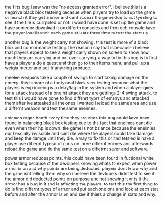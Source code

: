 the firts bug i saw was the "no access granted error". i believe this is a negative black blox testeing becasue when players try to load up the game or launch it they get a error and cant access the game due to not tyesting to see if the file is currpoted or not. i would have done is set up the game and have someone download it on differtn consoles and then ech console have the player load/launch each game at leats three time to test the start up.

another bug is the weight carry not showing. this test is more of a black blox and comformance testing. the reason i say that is because i believe that players expect to see a weight carry shown on screen to know how much they are carrying and not over carrying. a way to fix this bug is to first have a player a do a quest and then go to their items menu and pull up a weight metter and see if anything produce.

meelee weapons take a couple of swings to srart taking damage on the emeny. this is more of a funtyional black vlox testing because what the players is exprinceing is a delay/lag in the system and when a player goes for a attack instead of a one hit attack they are gettinga 2-4 swing attack. to test this i would have gone to find diffenrt typrs of emenys and attacked them after ive atteaked all the ones i wanted i reload the same area and use a differnt weapon and test the same eneimes.

eniemes regan heath every time they are shot. this bug could have been found in balancing black box testing due to the fact that eneimes cant die even when their hp is down. the game is not balance because the eneimies our bascially inviscible and cant die where the players could take damage and keep the damge until they die. a way to fix this or had tetsted is have a player use differnt typesd of guns on three differnt enimes and afterwards reload the game and do the same test on a diffetrnt sever and software.

power armor reduces points. this could have been found in fuctional white box testing because of the devolpers knowing whats to expect when power armor is on and why points are being deducted. players dont know why and the gane isnt telling them why so i believe the devlopers didnt test to see if the armor did deducted points on purpose and not showing it or is it the armor has a bug in it and is affecting the players. to test this the first thing to do is find differnt types of armor and put each one one and look at each stat before and after the armor is on and see if thiers a change in stats and why.

